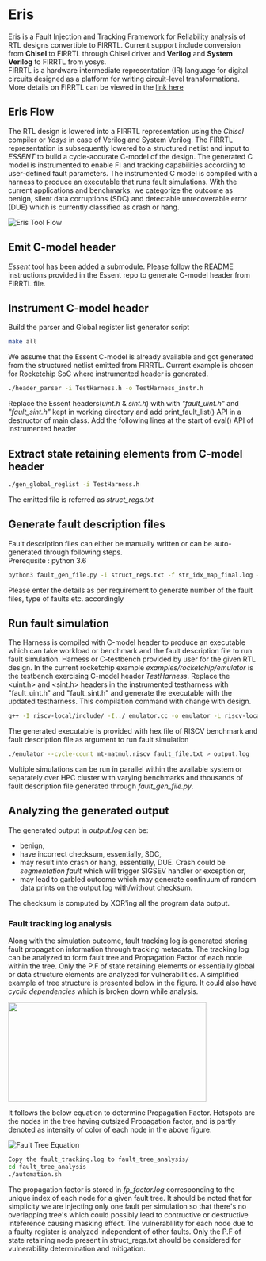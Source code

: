 # Eris

Eris is a Fault Injection and Tracking Framework for Reliability analysis of RTL designs convertible to FIRRTL. Current support include conversion from **Chisel** to FIRRTL through Chisel driver and **Verilog** and **System Verilog** to FIRRTL from yosys. <br /> 
FIRRTL is a hardware intermediate representation (IR) language for digital circuits designed as a platform for writing circuit-level transformations. More details on FIRRTL can be viewed in the [link here](https://github.com/chipsalliance/firrtl)

## Eris Flow
 
The RTL design is lowered into a FIRRTL representation using the *Chisel* compiler or *Yosys* in case of Verilog and System Verilog. The FIRRTL representation is subsequently lowered to a structured netlist and input to *ESSENT* to build a cycle-accurate C-model of the design. The generated C model is instrumented to enable FI and tracking capabilities according to user-defined fault parameters. The instrumented C model is compiled with a harness to produce an executable that runs fault simulations. With the current applications and benchmarks, we categorize the outcome as benign, silent data corruptions (SDC) and detectable unrecoverable error (DUE) which is currently classified as crash or hang. 

![Eris Tool Flow](https://github.com/shubhamn94/Eris_temp/blob/master/Eris_Flow.png)

## Emit C-model header
*Essent* tool has been added a submodule. Please follow the README instructions provided in the Essent repo to generate C-model header from FIRRTL file. 


## Instrument C-model header
Build the parser and Global register list generator script
```bash
make all
```
We assume that the Essent C-model is already available and got generated from the structured netlist emitted from FIRRTL. Current example is chosen for Rocketchip SoC where instrumented header is generated. 
```bash
./header_parser -i TestHarness.h -o TestHarness_instr.h
```
Replace the Essent headers(*uint.h* & *sint.h*) with  with *"fault_uint.h"* and *"fault_sint.h"* kept in working directory and add print_fault_list() API in a destructor of main class.
Add the following lines at the start of eval() API of instrumented header

## Extract state retaining elements from C-model header
```bash
./gen_global_reglist -i TestHarness.h
```
The emitted file is referred as *struct_regs.txt*


## Generate fault description files
Fault description files can either be manually written or can be auto-generated through following steps. <br />
Prerequsite : python 3.6
```bash
python3 fault_gen_file.py -i struct_regs.txt -f str_idx_map_final.log -h TestHarness.h 
```
Please enter the details as per requirement to generate number of the fault files, type of faults etc. accordingly


## Run fault simulation
The Harness is compiled with C-model header to produce an executable which can take workload or benchmark and the fault description file to run fault simulation. Harness or C-testbench provided by user for the given RTL design. In the current rocketchip example *examples/rocketchip/emulator* is the testbench exercising C-model header *TestHarness*.
Replace the <uint.h> and <sint.h> headers in the instrumented testharness with "fault_uint.h" and "fault_sint.h" and generate the executable with the updated testharness. This compilation command with change with design. <br />
```bash
g++ -I riscv-local/include/ -I../ emulator.cc -o emulator -L riscv-local/lib -Wl,-rpath,riscv-local/lib -lfesvr -lpthread 
```
The generated executable is provided with hex file of RISCV benchmark and fault description file as argument to run fault simulation
```bash
./emulator --cycle-count mt-matmul.riscv fault_file.txt > output.log
```

Multiple simulations can be run in parallel within the available system or separately over HPC cluster with varying benchmarks and thousands of fault description file generated through *fault_gen_file.py*. 

## Analyzing the generated output
The generated output in *output.log* can be:
* benign, 
* have incorrect checksum, essentially, SDC,
* may result into crash or hang, essentially, DUE. Crash could be *segmentation fault* which will trigger SIGSEV handler or exception or,
* may lead to garbled outcome which may generate continuum of random data prints on the output log with/without checksum.  

The checksum is computed by XOR'ing all the program data output. 

### Fault tracking log analysis
Along with the simulation outcome, fault tracking log is generated storing fault propagation information through tracking metadata. The tracking log can be analyzed to form fault tree and Propagation Factor of each node within the tree. Only the P.F of state retaining elements or essentially global or data structure elements are analyzed for vulnerabilities. A simplified example of tree structure is presented below in the figure. It could also have *cyclic dependencies* which is broken down while analysis.

<img src="https://github.com/shubhamn94/Eris_temp/blob/master/fault_tracking_tree.png" width="400" height="200" />

It follows the below equation to determine Propagation Factor. Hotspots are the nodes in the tree having outsized Propagation factor, and is partly denoted as intensity of color of each node in the above figure. 

![Fault Tree Equation](https://github.com/shubhamn94/Eris_temp/blob/master/fault_tree_equation.png)

```bash
Copy the fault_tracking.log to fault_tree_analysis/ 
cd fault_tree_analysis
./automation.sh
```
The propagation factor is stored in *fp_factor.log* corresponding to the unique index of each node for a given fault tree. It should be noted that for simplicity we are injecting only one fault per simulation so that there's no overlapping tree's which could possibly lead to contructive or destructive inteference causing masking effect. The vulnerablility for each node due to a faulty register is analyzed independent of other faults.
Only the P.F of state retaining node present in struct_regs.txt should be considered for vulnerability determination and mitigation.
